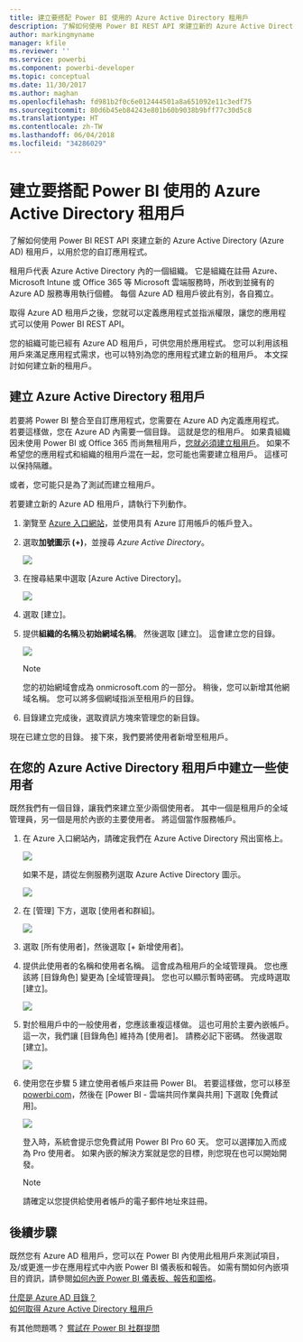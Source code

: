 ```yaml
---
title: 建立要搭配 Power BI 使用的 Azure Active Directory 租用戶
description: 了解如何使用 Power BI REST API 來建立新的 Azure Active Directory (Azure AD) 租用戶，以用於您的自訂應用程式。
author: markingmyname
manager: kfile
ms.reviewer: ''
ms.service: powerbi
ms.component: powerbi-developer
ms.topic: conceptual
ms.date: 11/30/2017
ms.author: maghan
ms.openlocfilehash: fd981b2f0c6e012444501a8a651092e11c3edf75
ms.sourcegitcommit: 80d6b45eb84243e801b60b9038b9bff77c30d5c8
ms.translationtype: HT
ms.contentlocale: zh-TW
ms.lasthandoff: 06/04/2018
ms.locfileid: "34286029"
---
```

# <a name="create-an-azure-active-directory-tenant-to-use-with-power-bi"></a>建立要搭配 Power BI 使用的 Azure Active Directory 租用戶
了解如何使用 Power BI REST API 來建立新的 Azure Active Directory (Azure AD) 租用戶，以用於您的自訂應用程式。

租用戶代表 Azure Active Directory 內的一個組織。 它是組織在註冊 Azure、Microsoft Intune 或 Office 365 等 Microsoft 雲端服務時，所收到並擁有的 Azure AD 服務專用執行個體。 每個 Azure AD 租用戶彼此有別，各自獨立。

取得 Azure AD 租用戶之後，您就可以定義應用程式並指派權限，讓您的應用程式可以使用 Power BI REST API。

您的組織可能已經有 Azure AD 租用戶，可供您用於應用程式。 您可以利用該租用戶來滿足應用程式需求，也可以特別為您的應用程式建立新的租用戶。 本文探討如何建立新的租用戶。

## <a name="create-an-azure-active-directory-tenant"></a>建立 Azure Active Directory 租用戶
若要將 Power BI 整合至自訂應用程式，您需要在 Azure AD 內定義應用程式。 若要這樣做，您在 Azure AD 內需要一個目錄。 這就是您的租用戶。 如果貴組織因未使用 Power BI 或 Office 365 而尚無租用戶，[您就必須建立租用戶](https://docs.microsoft.com/azure/active-directory/develop/active-directory-howto-tenant)。 如果不希望您的應用程式和組織的租用戶混在一起，您可能也需要建立租用戶。 這樣可以保持隔離。

或者，您可能只是為了測試而建立租用戶。

若要建立新的 Azure AD 租用戶，請執行下列動作。

1. 瀏覽至 [Azure 入口網站](https://portal.azure.com)，並使用具有 Azure 訂用帳戶的帳戶登入。
2. 選取**加號圖示 (+)**，並搜尋 *Azure Active Directory*。
   
    ![](media/create-an-azure-active-directory-tenant/new-directory.png)
3. 在搜尋結果中選取 [Azure Active Directory]。
   
    ![](media/create-an-azure-active-directory-tenant/new-directory2.png)
4. 選取 [建立]。
5. 提供**組織的名稱**及**初始網域名稱**。 然後選取 [建立]。 這會建立您的目錄。
   
    ![](media/create-an-azure-active-directory-tenant/organization-and-domain.png)
   
   > [!NOTE]
   > 您的初始網域會成為 onmicrosoft.com 的一部分。 稍後，您可以新增其他網域名稱。 您可以將多個網域指派至租用戶的目錄。
   > 
   > 
6. 目錄建立完成後，選取資訊方塊來管理您的新目錄。

現在已建立您的目錄。 接下來，我們要將使用者新增至租用戶。

## <a name="create-some-users-in-your-azure-active-directory-tenant"></a>在您的 Azure Active Directory 租用戶中建立一些使用者
既然我們有一個目錄，讓我們來建立至少兩個使用者。 其中一個是租用戶的全域管理員，另一個是用於內嵌的主要使用者。 將這個當作服務帳戶。

1. 在 Azure 入口網站內，請確定我們在 Azure Active Directory 飛出窗格上。
   
    ![](media/create-an-azure-active-directory-tenant/aad-flyout.png)
   
    如果不是，請從左側服務列選取 Azure Active Directory 圖示。
   
    ![](media/create-an-azure-active-directory-tenant/aad-service.png)
2. 在 [管理] 下方，選取 [使用者和群組]。
   
    ![](media/create-an-azure-active-directory-tenant/users-and-groups.png)
3. 選取 [所有使用者]，然後選取 [+ 新增使用者]。
4. 提供此使用者的名稱和使用者名稱。 這會成為租用戶的全域管理員。 您也應該將 [目錄角色] 變更為 [全域管理員]。 您也可以顯示暫時密碼。 完成時選取 [建立]。
   
    ![](media/create-an-azure-active-directory-tenant/global-admin.png)
5. 對於租用戶中的一般使用者，您應該重複這樣做。 這也可用於主要內嵌帳戶。 這一次，我們讓 [目錄角色] 維持為 [使用者]。 請務必記下密碼。 然後選取 [建立]。
   
    ![](media/create-an-azure-active-directory-tenant/pbiembed-user.png)
6. 使用您在步驟 5 建立使用者帳戶來註冊 Power BI。 若要這樣做，您可以移至 [powerbi.com](https://powerbi.microsoft.com/get-started/)，然後在 [Power BI - 雲端共同作業與共用] 下選取 [免費試用]。
   
    ![](media/create-an-azure-active-directory-tenant/try-powerbi-free.png)
   
    登入時，系統會提示您免費試用 Power BI Pro 60 天。 您可以選擇加入而成為 Pro 使用者。 如果內嵌的解決方案就是您的目標，則您現在也可以開始開發。
   
   > [!NOTE]
   > 請確定以您提供給使用者帳戶的電子郵件地址來註冊。
   > 
   > 

## <a name="next-steps"></a>後續步驟
既然您有 Azure AD 租用戶，您可以在 Power BI 內使用此租用戶來測試項目，及/或更進一步在應用程式中內嵌 Power BI 儀表板和報告。 如需有關如何內嵌項目的資訊，請參閱[如何內嵌 Power BI 儀表板、報告和圖格](embedding-content.md)。

[什麼是 Azure AD 目錄？](https://docs.microsoft.com/azure/active-directory/active-directory-whatis)  
[如何取得 Azure Active Directory 租用戶](https://docs.microsoft.com/azure/active-directory/develop/active-directory-howto-tenant)  

有其他問題嗎？ [嘗試在 Power BI 社群提問](http://community.powerbi.com/)

